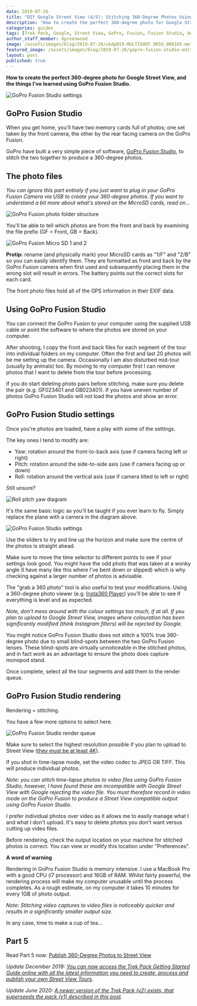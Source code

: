 ```yaml
---
date: 2019-07-26
title: "DIY Google Street View (4/5): Stitching 360-Degree Photos Using GoPro Fusion Studio"
description: "How to create the perfect 360-degree photo for Google Street View, and the things I've learned using GoPro Fusion Studio."
categories: guides
tags: [Trek Pack, Google, Street View, GoPro, Fusion, Fusion Studio, Anker, PowerCore, Tourer, Map the Paths]
author_staff_member: dgreenwood
image: /assets/images/blog/2019-07-26/ukdp019-MULTISHOT_9059_000105-meta.jpg
featured_image: /assets/images/blog/2019-07-26/gopro-fusion-studio-edit.jpg
layout: post
published: true
---
```


**How to create the perfect 360-degree photo for Google Street View, and the things I've learned using GoPro Fusion Studio.**

<img class="img-fluid" src="/assets/images/blog/2019-07-26/gopro-fusion-studio-edit.jpg" alt="GoPro Fusion Studio settings" title="GoPro Fusion Studio settings" />

## GoPro Fusion Studio

When you get home, you'll have two memory cards full of photos; one set taken by the front camera, the other by the rear facing camera on the GoPro Fusion.

GoPro have built a very simple piece of software, [GoPro Fusion Studio](https://shop.gopro.com/EMEA/softwareandapp/gopro-fusion-studio-app/fusion-studio.html), to stitch the two together to produce a 360-degree photos.

## The photo files

_You can ignore this part entirely if you just want to plug in your GoPro Fusion Camera via USB to create your 360-degree photos. If you want to understand a bit more about what's stored on the MicroSD cards, read on..._

<img class="img-fluid" src="/assets/images/blog/2019-07-26/gopro-fusion-microsd-folder-structure.jpg" alt="GoPro Fusion photo folder structure" title="GoPro Fusion photo folder structure" />

You'll be able to tell which photos are from the front and back by examining the file prefix (GF = Front, GB = Back).

<img class="img-fluid" src="/assets/images/blog/2019-07-26/gopro-fusion-microsd-1-2.jpg" alt="GoPro Fusion Micro SD 1 and 2" title="GoPro Fusion Micro SD 1 and 2" />

**Protip:** rename (and physically mark) your MicroSD cards as "1/F" and "2/B" so you can easily identify them. They are formatted as front and back by the GoPro Fusion camera when first used and subsequently placing them in the wrong slot will result in errors. The battery points out the correct slots for each card.

The front photo files hold all of the GPS information in their EXIF data.

## Using GoPro Fusion Studio

You can connect the GoPro Fusion to your computer using the supplied USB cable or point the software to where the photos are stored on your computer. 

After shooting, I copy the front and back files for each segment of the tour into individual folders on my computer. Often the first and last 20 photos will be me setting up the camera. Occasionally I am also disturbed mid-tour (usually by animals) too. By moving to my computer first I can remove photos that I want to delete from the tour before processing.

If you do start deleting photo pairs before stitching, make sure you delete the pair (e.g. GF023401 and GB023401). If you have uneven number of photos GoPro Fusion Studio will not load the photos and show an error.

## GoPro Fusion Studio settings

Once you're photos are loaded, have a play with some of the settings.

The key ones I tend to modify are:

* Yaw: rotation around the front-to-back axis (use if camera facing left or right)
* Pitch: rotation around the side-to-side axis (use if camera facing up or down)
* Roll: rotation around the vertical axis (use if camera tilted to left or right)

Still unsure?

<img class="img-fluid" src="/assets/images/blog/2019-07-26/roll-pitch-yaw.jpg" alt="Roll pitch yaw diagram" title="Roll pitch yaw diagram" />

It's the same basic logic as you'll be taught if you ever learn to fly. Simply replace the plane with a camera in the diagram above.

<img class="img-fluid" src="/assets/images/blog/2019-07-26/gopro-fusion-studio-settings.jpg
" alt="GoPro Fusion Studio settings" title="GoPro Fusion Studio settings" />

Use the sliders to try and line up the horizon and make sure the centre of the photos is straight ahead.

Make sure to move the time selector to different points to see if your settings look good. You might have the odd photo that was taken at a wonky angle (I have many like this where I've bent down or slipped) which is why checking against a larger number of photos is advisable.

The "grab a 360 photo" tool is also useful to test your modifications. Using a 360-degree photo viewer (e.g. [Insta360 Player](https://www.insta360.com/download)) you'll be able to see if everything is level and as expected.

_Note, don't mess around with the colour settings too much, if at all. If you plan to upload to Google Street View, images where colouration has been significantly modified (think Instagram filters) will be rejected by Google._

You might notice GoPro Fusion Studio does not stitch a 100% true 360-degree photo due to small blind-spots between the two GoPro Fusion lenses. These blind-spots are virtually unnoticeable in the stitched photos, and in fact work as an advantage to ensure the photo does capture monopod stand.

Once complete, select all the tour segments and add them to the render queue.

## GoPro Fusion Studio rendering

Rendering = stitching.

You have a few more options to select here.

<img class="img-fluid" src="/assets/images/blog/2019-07-26/gopro-fusion-studio-render-queue.jpg" alt="GoPro Fusion Studio render queue" title="GoPro Fusion Studio render queue" />

Make sure to select the highest resolution possible if you plan to upload to Street View ([they must be at least 4K](https://support.google.com/maps/answer/7011737?co=GENIE.Platform%3DDesktop&hl=en)).

If you shot in time-lapse mode, set the video codec to JPEG OR TIFF. This will produce individual photos.

_Note: you can stitch time-lapse photos to video files using GoPro Fusion Studio, however, I have found these are incompatible with Google Street View with Google rejecting the video file. You must therefore record in video mode on the GoPro Fusion to produce a Street View compatible output using GoPro Fusion Studio._

I prefer individual photos over video as it allows me to easily manage what I and what I don't upload. It's easy to delete photos you don't want versus cutting up video files.

Before rendering, check the output location on your machine for stitched photos is correct. You can view or modify this location under "Preferences".

**A word of warning**

Rendering in GoPro Fusion Studio is memory intensive. I use a MacBook Pro with a good CPU (i7 processor) and 16GB of RAM. Whilst fairly powerful, the rendering process will make my computer unusable until the process completes. As a rough estimate, on my computer it takes 10 minutes for every 1GB of photo output. 

_Note: Stitching video captures to video files is noticeably quicker and results in a significantly smaller output size._

In any case, time to make a cup of tea...

## Part 5

Read Part 5 now: [Publish 360-Degree Photos to Street View](/blog/2019/diy-google-street-view-part-5-uploading-photos-using-your-computer)

_Update December 2019: [You can now access the Trek Pack Getting Started Guide online with all the latest information you need to create, process and publish your own Street View Tours](/trek-pack/version-one)._

_Update June 2020: [A newer version of the Trek Pack (v2) exists, that superseeds the pack (v1) described in this post](/blog/2020/announcing-trek-pack-v2)._